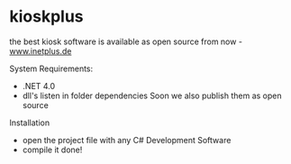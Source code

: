 kioskplus
=========

the best kiosk software is available as open source from now - www.inetplus.de


System Requirements:
- .NET 4.0
- dll's listen in folder dependencies
  Soon we also publish them as open source


Installation
- open the project file with any C# Development Software
- compile it done!
